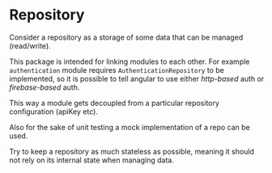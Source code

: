 # Repository

Consider a repository as a storage of some data that can be managed (read/write).

This package is intended for linking modules to each other.
For example `authentication` module requires `AuthenticationRepository` to be implemented,
so it is possible to tell angular to use either *http-based* auth or *firebase-based* auth. 

This way a module gets decoupled from a particular repository configuration (apiKey etc). 

Also for the sake of unit testing a mock implementation of a repo can be used. 

Try to keep a repository as much stateless as possible, 
meaning it should not rely on its internal state when managing data. 
